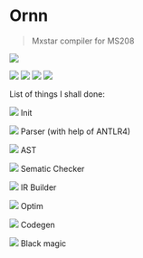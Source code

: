 # Ornn
 > Mxstar compiler for MS208
>
![](https://universe-meeps.leagueoflegends.com/v1/assets/images/ornn-splash.jpg)


![](https://opgg-static.akamaized.net/images/lol/item/1054.png?image=q_auto,w_42&v=1583298869)
![](https://opgg-static.akamaized.net/images/lol/item/2033.png?image=q_auto,w_42&v=1583298869)
![](https://opgg-static.akamaized.net/images/lol/item/3373.png?image=q_auto,w_42&v=1583298869)
![](https://opgg-static.akamaized.net/images/lol/item/1001.png?image=q_auto,w_42&v=1583298869)

List of things I shall done:

![](https://opgg-static.akamaized.net/images/lol/item/2031.png?image=q_auto,w_42&v=1583298869)
 Init
 
![](https://opgg-static.akamaized.net/images/lol/item/1054.png?image=q_auto,w_42&v=1583298869)
 Parser (with help of ANTLR4)

![](https://opgg-static.akamaized.net/images/lol/item/3373.png?image=q_auto,w_42&v=1583298869)
AST

![](https://opgg-static.akamaized.net/images/lol/item/3111.png?image=q_auto,w_42&v=1583298869) Sematic Checker

![](https://opgg-static.akamaized.net/images/lol/item/3379.png?image=q_auto,w_42&v=1583298869) IR Builder

![](https://opgg-static.akamaized.net/images/lol/item/3386.png?image=q_auto,w_42&v=1583298869) Optim

![](https://opgg-static.akamaized.net/images/lol/item/3390.png?image=q_auto,w_42&v=1583298869) Codegen

![](https://opgg-static.akamaized.net/images/lol/item/3374.png?image=q_auto,w_42&v=1583298869) Black magic